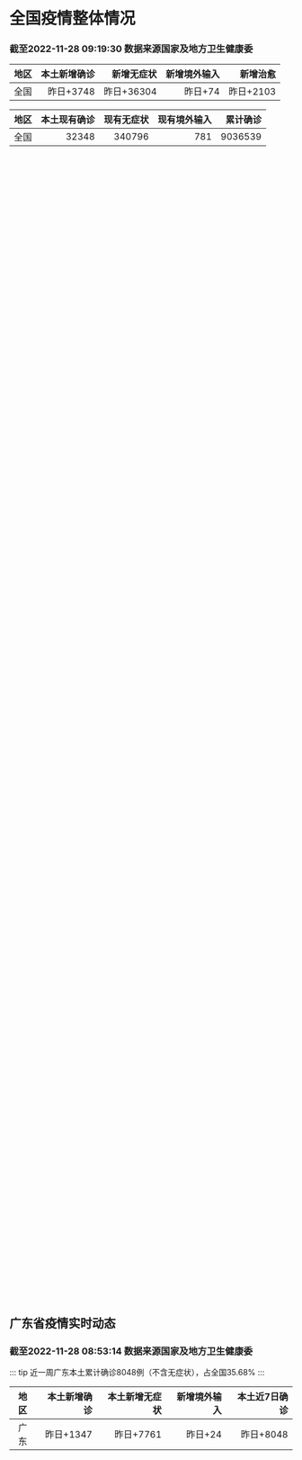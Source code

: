 
# 全国疫情整体情况
### 截至2022-11-28 09:19:30 数据来源国家及地方卫生健康委

|地区|本土新增确诊|新增无症状|新增境外输入|新增治愈|
|:--:|---:|---:|---:|---:|
|全国|昨日+3748|昨日+36304|昨日+74|昨日+2103|

|地区|本土现有确诊|现有无症状|现有境外输入|累计确诊|
|:--:|---:|---:|---:|---:|
|全国|32348|340796|781|9036539|

<ChinaMap :dataList="dataList" :title="title"/>

<div id="chinaDayModify" style="width:100%;height:500px;margin-bottom:10px;"></div>
<div id="chinaAddHistoryData" style="width:100%;height:500px;margin-bottom:10px;"></div>
<div id="chinaNowHistoryData" style="width:100%;height:500px;margin-bottom:10px;"></div>
<div id="chinaTotalHistoryData" style="width:100%;height:500px;margin-bottom:10px;"></div>


## 广东省疫情实时动态
### 截至2022-11-28 08:53:14 数据来源国家及地方卫生健康委

::: tip 近一周广东本土累计确诊8048例（不含无症状），占全国35.68%
:::

|地区|本土新增确诊|本土新增无症状|新增境外输入|本土近7日确诊|
|:--:|---:|---:|---:|---:|
|广东|昨日+1347|昨日+7761|昨日+24|昨日+8048|

<div id="guangdongModify" style="width:100%;height:500px;margin-bottom:10px;"></div>
<div id="guangdongTotalHistory" style="width:100%;height:500px;margin-bottom:10px;"></div>
<div id="guangzhouModifyHistory" style="width:100%;height:500px;margin-bottom:10px;"></div>


<script>
import * as echarts from 'echarts'
export default {
  data(){
    return {
      title: '新增本土确诊',
      dataList: [{name: '台湾', value: 0, addList: []},{name: '香港', value: 0, addList: []},{name: '湖北', value: 18, addList: [{name: '武汉', num: 18},
]},{name: '上海', value: 16, addList: [{name: '松江', num: 5},
{name: '浦东', num: 3},
{name: '徐汇', num: 2},
{name: '静安', num: 2},
{name: '金山', num: 2},
]},{name: '吉林', value: 8, addList: [{name: '松原', num: 6},
{name: '长白山管委会', num: 2},
]},{name: '广东', value: 1347, addList: [{name: '广州', num: 1129},
{name: '深圳', num: 54},
{name: '湛江', num: 34},
{name: '东莞', num: 33},
{name: '佛山', num: 23},
]},{name: '北京', value: 840, addList: [{name: '朝阳', num: 159},
{name: '通州', num: 102},
{name: '东城', num: 96},
{name: '顺义', num: 86},
{name: '昌平', num: 74},
]},{name: '海南', value: 10, addList: [{name: '海口', num: 3},
{name: '陵水县', num: 2},
{name: '文昌', num: 2},
{name: '三亚', num: 1},
{name: '乐东', num: 1},
]},{name: '四川', value: 157, addList: [{name: '成都', num: 104},
{name: '外省返川人员', num: 22},
{name: '阿坝', num: 10},
{name: '巴中', num: 6},
{name: '广安', num: 5},
]},{name: '内蒙古', value: 121, addList: [{name: '呼和浩特', num: 66},
{name: '呼伦贝尔', num: 34},
{name: '鄂尔多斯', num: 14},
{name: '赤峰', num: 6},
{name: '乌兰察布', num: 1},
]},{name: '福建', value: 56, addList: [{name: '厦门', num: 23},
{name: '泉州', num: 13},
{name: '漳州', num: 7},
{name: '三明', num: 6},
{name: '龙岩', num: 6},
]},{name: '重庆', value: 238, addList: [{name: '南岸区', num: 73},
{name: '渝北区', num: 24},
{name: '万州区', num: 18},
{name: '巴南区', num: 12},
{name: '秀山县', num: 12},
]},{name: '陕西', value: 54, addList: [{name: '安康', num: 20},
{name: '渭南', num: 16},
{name: '延安', num: 6},
{name: '汉中', num: 5},
{name: '西安', num: 4},
]},{name: '黑龙江', value: 54, addList: [{name: '齐齐哈尔', num: 23},
{name: '哈尔滨', num: 13},
{name: '佳木斯', num: 8},
{name: '黑河', num: 5},
{name: '绥化', num: 3},
]},{name: '浙江', value: 65, addList: [{name: '台州', num: 16},
{name: '绍兴', num: 12},
{name: '温州', num: 10},
{name: '衢州', num: 9},
{name: '湖州', num: 8},
]},{name: '河南', value: 157, addList: [{name: '郑州', num: 142},
{name: '济源示范区', num: 13},
{name: '漯河', num: 1},
{name: '濮阳', num: 1},
]},{name: '山东', value: 90, addList: [{name: '济南', num: 46},
{name: '青岛', num: 11},
{name: '泰安', num: 11},
{name: '聊城', num: 9},
{name: '临沂', num: 5},
]},{name: '云南', value: 133, addList: [{name: '昆明', num: 38},
{name: '大理', num: 35},
{name: '昭通市', num: 22},
{name: '未公布来源', num: 16},
{name: '丽江市', num: 8},
]},{name: '山西', value: 162, addList: [{name: '大同', num: 44},
{name: '临汾', num: 41},
{name: '晋城', num: 18},
{name: '朔州', num: 15},
{name: '阳泉', num: 12},
]},{name: '江苏', value: 30, addList: [{name: '无锡', num: 11},
{name: '南京', num: 6},
{name: '连云港', num: 5},
{name: '宿迁', num: 5},
{name: '盐城', num: 2},
]},{name: '河北', value: 40, addList: [{name: '石家庄', num: 35},
{name: '廊坊', num: 3},
{name: '保定', num: 2},
]},{name: '天津', value: 6, addList: [{name: '未公布来源', num: 6},
]},{name: '新疆', value: 24, addList: [{name: '和田', num: 11},
{name: '喀什', num: 10},
{name: '乌鲁木齐', num: 3},
]},{name: '辽宁', value: 50, addList: [{name: '沈阳', num: 37},
{name: '铁岭', num: 4},
{name: '阜新', num: 4},
{name: '盘锦', num: 3},
{name: '鞍山', num: 1},
]},{name: '广西', value: 2, addList: [{name: '未公布来源', num: 2},
]},{name: '湖南', value: 23, addList: [{name: '长沙', num: 6},
{name: '郴州', num: 4},
{name: '张家界', num: 4},
{name: '岳阳', num: 4},
{name: '湘潭', num: 2},
]},{name: '安徽', value: 8, addList: [{name: '宣城', num: 5},
{name: '合肥', num: 2},
{name: '芜湖', num: 1},
]},{name: '甘肃', value: 8, addList: [{name: '兰州', num: 8},
]},{name: '江西', value: 0, addList: []},{name: '西藏', value: 5, addList: [{name: '未公布来源', num: 3},
{name: '拉萨', num: 2},
]},{name: '贵州', value: 22, addList: [{name: '遵义', num: 8},
{name: '贵阳', num: 8},
{name: '毕节', num: 1},
{name: '黔南州', num: 1},
{name: '六盘水', num: 1},
]},{name: '澳门', value: 0, addList: []},{name: '青海', value: 4, addList: [{name: '未公布来源', num: 4},
]},{name: '宁夏', value: 0, addList: []},{name: '南海诸岛', value: 0, addList: []}]
    }
  },
  mounted () {
    const themeObj = {"color":["#2ec7c9","#b6a2de","#5ab1ef","#ffb980","#d87a80","#8d98b3","#e5cf0d","#97b552","#95706d","#dc69aa","#07a2a4","#9a7fd1","#588dd5","#f5994e","#c05050","#59678c","#c9ab00","#7eb00a","#6f5553","#c14089"],"backgroundColor":"rgba(0,0,0,0)","textStyle":{},"title":{"textStyle":{"color":"#008acd"},"subtextStyle":{"color":"#aaaaaa"}},"line":{"itemStyle":{"borderWidth":1},"lineStyle":{"width":2},"symbolSize":3,"symbol":"emptyCircle","smooth":true},"radar":{"itemStyle":{"borderWidth":1},"lineStyle":{"width":2},"symbolSize":3,"symbol":"emptyCircle","smooth":true},"bar":{"itemStyle":{"barBorderWidth":0,"barBorderColor":"#ccc"}},"pie":{"itemStyle":{"borderWidth":0,"borderColor":"#ccc"}},"scatter":{"itemStyle":{"borderWidth":0,"borderColor":"#ccc"}},"boxplot":{"itemStyle":{"borderWidth":0,"borderColor":"#ccc"}},"parallel":{"itemStyle":{"borderWidth":0,"borderColor":"#ccc"}},"sankey":{"itemStyle":{"borderWidth":0,"borderColor":"#ccc"}},"funnel":{"itemStyle":{"borderWidth":0,"borderColor":"#ccc"}},"gauge":{"itemStyle":{"borderWidth":0,"borderColor":"#ccc"}},"candlestick":{"itemStyle":{"color":"#d87a80","color0":"#2ec7c9","borderColor":"#d87a80","borderColor0":"#2ec7c9","borderWidth":1}},"graph":{"itemStyle":{"borderWidth":0,"borderColor":"#ccc"},"lineStyle":{"width":1,"color":"#aaaaaa"},"symbolSize":3,"symbol":"emptyCircle","smooth":true,"color":["#2ec7c9","#b6a2de","#5ab1ef","#ffb980","#d87a80","#8d98b3","#e5cf0d","#97b552","#95706d","#dc69aa","#07a2a4","#9a7fd1","#588dd5","#f5994e","#c05050","#59678c","#c9ab00","#7eb00a","#6f5553","#c14089"],"label":{"color":"#eeeeee"}},"map":{"itemStyle":{"areaColor":"#dddddd","borderColor":"#eeeeee","borderWidth":0.5},"label":{"color":"#d87a80"},"emphasis":{"itemStyle":{"areaColor":"rgba(254,153,78,1)","borderColor":"#444","borderWidth":1},"label":{"color":"rgb(100,0,0)"}}},"geo":{"itemStyle":{"areaColor":"#dddddd","borderColor":"#eeeeee","borderWidth":0.5},"label":{"color":"#d87a80"},"emphasis":{"itemStyle":{"areaColor":"rgba(254,153,78,1)","borderColor":"#444","borderWidth":1},"label":{"color":"rgb(100,0,0)"}}},"categoryAxis":{"axisLine":{"show":true,"lineStyle":{"color":"#008acd"}},"axisTick":{"show":true,"lineStyle":{"color":"#333"}},"axisLabel":{"show":true,"color":"#333"},"splitLine":{"show":false,"lineStyle":{"color":["#eee"]}},"splitArea":{"show":false,"areaStyle":{"color":["rgba(250,250,250,0.3)","rgba(200,200,200,0.3)"]}}},"valueAxis":{"axisLine":{"show":true,"lineStyle":{"color":"#008acd"}},"axisTick":{"show":true,"lineStyle":{"color":"#333"}},"axisLabel":{"show":true,"color":"#333"},"splitLine":{"show":true,"lineStyle":{"color":["#eee"]}},"splitArea":{"show":true,"areaStyle":{"color":["rgba(250,250,250,0.3)","rgba(200,200,200,0.3)"]}}},"logAxis":{"axisLine":{"show":true,"lineStyle":{"color":"#008acd"}},"axisTick":{"show":true,"lineStyle":{"color":"#333"}},"axisLabel":{"show":true,"color":"#333"},"splitLine":{"show":true,"lineStyle":{"color":["#eee"]}},"splitArea":{"show":true,"areaStyle":{"color":["rgba(250,250,250,0.3)","rgba(200,200,200,0.3)"]}}},"timeAxis":{"axisLine":{"show":true,"lineStyle":{"color":"#008acd"}},"axisTick":{"show":true,"lineStyle":{"color":"#333"}},"axisLabel":{"show":true,"color":"#333"},"splitLine":{"show":true,"lineStyle":{"color":["#eee"]}},"splitArea":{"show":false,"areaStyle":{"color":["rgba(250,250,250,0.3)","rgba(200,200,200,0.3)"]}}},"toolbox":{"iconStyle":{"borderColor":"#2ec7c9"},"emphasis":{"iconStyle":{"borderColor":"#18a4a6"}}},"legend":{"textStyle":{"color":"#333333"}},"tooltip":{"axisPointer":{"lineStyle":{"color":"#008acd","width":"1"},"crossStyle":{"color":"#008acd","width":"1"}}},"timeline":{"lineStyle":{"color":"#008acd","width":1},"itemStyle":{"color":"#008acd","borderWidth":1},"controlStyle":{"color":"#008acd","borderColor":"#008acd","borderWidth":0.5},"checkpointStyle":{"color":"#2ec7c9","borderColor":"#2ec7c9"},"label":{"color":"#008acd"},"emphasis":{"itemStyle":{"color":"#a9334c"},"controlStyle":{"color":"#008acd","borderColor":"#008acd","borderWidth":0.5},"label":{"color":"#008acd"}}},"visualMap":{"color":["#5ab1ef","#e0ffff"]},"dataZoom":{"backgroundColor":"rgba(47,69,84,0)","dataBackgroundColor":"#efefff","fillerColor":"rgba(182,162,222,0.2)","handleColor":"#008acd","handleSize":"100%","textStyle":{"color":"#333333"}},"markPoint":{"label":{"color":"#eeeeee"},"emphasis":{"label":{"color":"#eeeeee"}}}}

    echarts.registerTheme('dark', (themeObj))

    this.chartChDay = echarts.init(document.getElementById("chinaDayModify"), "dark")
,this.chartChAdd = echarts.init(document.getElementById("chinaAddHistoryData"), "dark")
,this.chartChNow = echarts.init(document.getElementById("chinaNowHistoryData"), "dark")
,this.chartChTotal = echarts.init(document.getElementById("chinaTotalHistoryData"), "dark")
,this.chartGdMod = echarts.init(document.getElementById("guangdongModify"), "dark")
,this.chartGdTotal = echarts.init(document.getElementById("guangdongTotalHistory"), "dark")
,this.chartGzMod = echarts.init(document.getElementById("guangzhouModifyHistory"), "dark")


    const option_gd_mod = {
      title: {
        text: '广东疫情新增趋势（人）'
      },
      tooltip: {
        trigger: 'axis',
        axisPointer: {
          type: 'cross',
          label: {
            backgroundColor: '#6a7985'
          }
        }
      },
      legend: {
        top: 20,
        data: [{name: '本土新增确诊',icon: 'rect'}, {name: '本土新增无症状',icon: 'rect'},{name: '新增境外输入',icon: 'rect'}]
      },
      grid: {
        left: '3%',
        right: '4%',
        bottom: '3%',
        containLabel: true
      },
      toolbox: {
        feature: {
          saveAsImage: {}
        }
      },
      xAxis: {
        type: 'category',
        boundaryGap: false,
        data: ["09.30","10.01","10.02","10.03","10.04","10.05","10.06","10.07","10.08","10.09","10.10","10.11","10.12","10.13","10.14","10.15","10.16","10.17","10.18","10.19","10.20","10.21","10.22","10.23","10.24","10.25","10.26","10.27","10.28","10.29","10.30","10.31","11.01","11.02","11.03","11.04","11.05","11.06","11.07","11.08","11.09","11.10","11.11","11.12","11.13","11.14","11.15","11.16","11.17","11.18","11.19","11.20","11.21","11.22","11.23","11.24","11.25","11.26","11.27",]
      },
      yAxis: {
        type: 'value'
      },
      series: [
        {
          name: '本土新增确诊',
          type: 'line',
          areaStyle: {},
          emphasis: {
            focus: 'series'
          },
          data: [22,17,19,27,34,37,41,47,34,31,38,43,36,53,60,35,23,36,50,26,27,19,32,23,33,45,15,27,63,83,291,242,125,103,195,219,252,224,319,592,500,546,760,727,707,586,564,1246,1338,1102,1157,984,781,860,1791,892,991,1386,1347,]
        },
        {
          name: '本土新增无症状',
          type: 'line',
          areaStyle: {},
          emphasis: {
            focus: 'series'
          },
          data: [21,10,24,16,24,27,34,27,21,24,25,11,17,21,29,29,38,61,48,58,62,74,59,70,62,67,84,88,136,195,468,458,298,356,470,669,1330,1882,2330,2611,2507,2461,2996,3541,3941,5047,6215,8576,9110,8535,8381,8101,8241,7951,7505,7584,7405,7705,7761,]
        },
        {
          name: '新增境外输入',
          type: 'line',
          areaStyle: {},
          emphasis: {
            focus: 'series'
          },
          data: [11,29,11,19,18,19,27,10,14,27,27,14,17,15,24,18,18,11,12,14,25,17,9,19,12,6,5,11,14,14,8,7,10,12,13,9,21,10,12,16,14,23,9,15,19,19,24,10,20,13,21,38,35,23,19,23,25,23,24,]
        }
      ]
    };

    const option_gd_total = {
      title: {
        text: '广东疫情概览（人）'
      },
      tooltip: {
        trigger: 'axis',
        axisPointer: {
          type: 'cross',
          label: {
            backgroundColor: '#6a7985'
          }
        }
      },
      legend: {
        top: 20,
        data: [{name: '累计确诊',icon: 'rect'},{name: '累计治愈',icon: 'rect'}]
      },
      grid: {
        left: '3%',
        right: '4%',
        bottom: '3%',
        containLabel: true
      },
      toolbox: {
        feature: {
          saveAsImage: {}
        }
      },
      xAxis: {
        type: 'category',
        boundaryGap: false,
        data: ["09.30","10.01","10.02","10.03","10.04","10.05","10.06","10.07","10.08","10.09","10.10","10.11","10.12","10.13","10.14","10.15","10.16","10.17","10.18","10.19","10.20","10.21","10.22","10.23","10.24","10.25","10.26","10.27","10.28","10.29","10.30","10.31","11.01","11.02","11.03","11.04","11.05","11.06","11.07","11.08","11.09","11.10","11.11","11.12","11.13","11.14","11.15","11.16","11.17","11.18","11.19","11.20","11.21","11.22","11.23","11.24","11.25","11.26","11.27",]
      },
      yAxis: {
        type: 'value'
      },
      series: [
        {
          name: '累计确诊',
          type: 'line',
          areaStyle: {},
          emphasis: {
            focus: 'series'
          },
          data: [10055,10101,10131,10177,10229,10285,10353,10410,10458,10516,10581,10638,10691,10759,10843,10896,10947,10994,11056,11106,11138,11174,11215,11257,11302,11353,11373,11411,11488,11585,11884,12133,12268,12383,12591,12819,13092,13336,13657,14264,14779,15348,16117,16859,17585,18190,18778,20034,21392,22507,23685,24707,25523,26406,28216,29131,30147,31556,32927,]
        },
        {
          name: '累计治愈',
          type: 'line',
          areaStyle: {},
          emphasis: {
            focus: 'series'
          },
          data: [9529,9529,9529,9529,9529,9529,9877,9877,9877,9972,10007,10048,10091,10127,10127,10127,10178,10239,10298,10298,10298,10298,10298,10298,10298,10298,10298,10298,10298,10298,10298,10298,10298,10298,10298,10298,10298,10298,10298,11470,11470,11470,11470,11470,11470,11470,11470,11470,11470,11470,11470,11470,11470,11470,11470,11470,11470,11470,11470,]
        }
      ]
    };

    const option_gz_mod = {
      title: {
        text: '广州疫情新增趋势（人）'
      },
      tooltip: {
        trigger: 'axis',
        axisPointer: {
          type: 'cross',
          label: {
            backgroundColor: '#6a7985'
          }
        }
      },
      legend: {
        top: 20,
        data: [{name: '本土新增确诊',icon: 'rect'},{name: '本土新增无症状',icon: 'rect'}]
      },
      grid: {
        left: '3%',
        right: '4%',
        bottom: '3%',
        containLabel: true
      },
      toolbox: {
        feature: {
          saveAsImage: {}
        }
      },
      xAxis: {
        type: 'category',
        boundaryGap: false,
        data: ["0930","1001","1002","1003","1004","1005","1006","1007","1008","1009","1010","1011","1012","1013","1014","1015","1016","1017","1018","1019","1020","1021","1022","1023","1024","1025","1026","1027","1028","1029","1030","1031","1101","1102","1103","1104","1105","1106","1107","1108","1109","1110","1111","1112","1113","1114","1115","1116","1117","1118","1119","1120","1121","1122","1123","1124","1125","1126","1127",]
      },
      yAxis: {
        type: 'value'
      },
      series: [
        {
          name: '本土新增确诊',
          type: 'line',
          areaStyle: {},
          emphasis: {
            focus: 'series'
          },
          data: [2,0,5,10,12,14,21,17,18,5,13,6,10,25,23,20,3,16,22,6,10,12,18,16,22,27,11,19,54,66,232,190,85,83,149,168,183,158,232,478,423,466,694,662,656,552,509,1189,1241,983,1050,882,681,722,1645,734,824,1177,1129,]
        },
        {
          name: '本土新增无症状',
          type: 'line',
          areaStyle: {},
          emphasis: {
            focus: 'series'
          },
          data: [0,0,3,7,5,13,8,12,9,15,1,2,7,3,8,16,27,43,31,44,46,46,39,53,43,46,39,46,85,125,295,289,253,323,430,635,1259,1813,2263,2546,2430,2358,2921,3464,3876,4977,6138,8486,8989,8444,8234,7885,7957,7735,7192,7267,7058,7266,7166,]
        }
      ]
    };

    const option_ch_day  = {
      series: [
        {
          type: 'treemap',
          data: [
            {
              name: '本土新增确诊昨日+3748',
              value: 3748,
            },
            {
              name: '新增无症状昨日+36304',
              value: 36304,
            },
            {
              name: '新增境外输入昨日+74',
              value: 74,
            },
            {
              name: '新增治愈昨日+2103',
              value: 2103,
            },
          ]
        }
      ]
    };

    const option_ch_add = {
      title: {
        text: '新增疫情整体走势'
      },
      tooltip: {
        trigger: 'axis',
        axisPointer: {
          type: 'cross',
          label: {
            backgroundColor: '#6a7985'
          }
        }
      },
      legend: {
        top: 20,
        data: [{name: '本土确诊',icon: 'rect'}, {name: '无症状感染',icon: 'rect'},{name: '新增境外输入',icon: 'rect'}]
      },
      grid: {
        left: '3%',
        right: '4%',
        bottom: '3%',
        containLabel: true
      },
      toolbox: {
        feature: {
          saveAsImage: {}
        }
      },
      xAxis: {
        type: 'category',
        boundaryGap: false,
        data: ["09.28","09.29","09.30","10.01","10.02","10.03","10.04","10.05","10.06","10.07","10.08","10.09","10.10","10.11","10.12","10.13","10.14","10.15","10.16","10.17","10.18","10.19","10.20","10.21","10.22","10.23","10.24","10.25","10.26","10.27","10.28","10.29","10.30","10.31","11.01","11.02","11.03","11.04","11.05","11.06","11.07","11.08","11.09","11.10","11.11","11.12","11.13","11.14","11.15","11.16","11.17","11.18","11.19","11.20","11.21","11.22","11.23","11.24","11.25","11.26","11.27",]
      },
      yAxis: {
        type: 'value'
      },
      series: [
        {
          name: '本土确诊',
          type: 'line',
          areaStyle: {},
          emphasis: {
            focus: 'series'
          },
          data: [106,97,106,116,189,250,223,183,216,447,441,373,427,374,322,249,291,174,182,208,204,164,158,159,155,173,205,297,193,214,324,353,479,498,409,531,704,596,526,535,843,1294,1133,1150,1452,1675,1747,1621,1568,2328,2276,2055,2204,2277,2145,2641,3927,3041,3405,3648,3748,]
        },
        {
          name: '无症状感染',
          type: 'line',
          areaStyle: {},
          emphasis: {
            focus: 'series'
          },
          data: [526,625,549,432,466,626,747,1005,1267,1301,1307,1566,1662,1386,1154,1010,900,668,534,587,630,643,638,658,683,751,875,944,924,1123,1153,1566,2220,2221,2346,2669,3167,3063,3894,4961,6632,6882,7691,9385,10351,13086,14325,16151,18491,20804,22853,22208,22011,24547,25754,26242,27517,29654,31504,35858,36304,]
        },
        {
          name: '新增境外输入',
          type: 'line',
          areaStyle: {},
          emphasis: {
            focus: 'series'
          },
          data: [64,59,66,63,51,57,50,46,72,54,62,61,64,43,50,64,70,70,63,42,43,47,56,56,52,48,41,41,38,48,53,48,42,49,56,50,53,61,62,34,47,52,52,59,52,36,47,40,55,60,86,82,63,88,80,78,83,62,69,61,74,]
        }
      ]
    };

    const option_ch_now = {
      title: {
        text: '现有疫情整体走势'
      },
      tooltip: {
        trigger: 'axis',
        axisPointer: {
          type: 'cross',
          label: {
            backgroundColor: '#6a7985'
          }
        }
      },
      legend: {
        top: 20,
        data: [{name: '本土确诊',icon: 'rect'}, {name: '无症状感染',icon: 'rect'},{name: '新增境外输入',icon: 'rect'}]
      },
      grid: {
        left: '3%',
        right: '4%',
        bottom: '3%',
        containLabel: true
      },
      toolbox: {
        feature: {
          saveAsImage: {}
        }
      },
      xAxis: {
        type: 'category',
        boundaryGap: false,
        data: ["09.28","09.29","09.30","10.01","10.02","10.03","10.04","10.05","10.06","10.07","10.08","10.09","10.10","10.11","10.12","10.13","10.14","10.15","10.16","10.17","10.18","10.19","10.20","10.21","10.22","10.23","10.24","10.25","10.26","10.27","10.28","10.29","10.30","10.31","11.01","11.02","11.03","11.04","11.05","11.06","11.07","11.08","11.09","11.10","11.11","11.12","11.13","11.14","11.15","11.16","11.17","11.18","11.19","11.20","11.21","11.22","11.23","11.24","11.25","11.26","11.27",]
      },
      yAxis: {
        type: 'value'
      },
      series: [
        {
          name: '本土确诊',
          type: 'line',
          areaStyle: {},
          emphasis: {
            focus: 'series'
          },
          data: [2365,2359,2301,2314,2306,2341,2261,2263,2329,2666,2977,3240,3460,3637,3779,3824,3906,3854,3808,3777,3677,3595,3529,3362,3245,3179,3062,3127,3104,3107,3252,3440,3751,4101,4324,4641,5070,5473,5792,6113,6742,7801,8635,9385,10387,11647,12855,13935,14820,16631,17901,19102,20202,21550,22606,23923,26090,27429,28985,30646,32348,]
        },
        {
          name: '无症状感染',
          type: 'line',
          areaStyle: {},
          emphasis: {
            focus: 'series'
          },
          data: [632,610,608,631,623,629,615,620,628,633,641,646,644,623,618,632,657,650,655,636,635,623,624,624,629,605,592,578,562,551,549,547,527,537,530,523,527,530,532,504,502,512,520,530,532,528,534,538,525,541,576,607,627,660,690,707,723,735,760,764,781,]
        },
        {
          name: '新增境外输入',
          type: 'line',
          areaStyle: {},
          emphasis: {
            focus: 'series'
          },
          data: [10105,9829,9770,9618,8814,8449,8109,8069,8744,9419,10193,11206,11944,12805,13455,13998,14442,14606,14679,14750,14715,14774,14658,14360,14193,14094,14026,14399,14475,14817,15140,15931,17538,19036,20631,22423,24734,26924,30018,34158,39861,45493,51292,59141,67715,79170,91603,105362,120524,136643,154412,172048,188616,207376,226934,245895,264312,281195,299495,318626,340796,]
        }
      ]
    };

    const option_ch_total = {
      title: {
        text: '累计疫情整体走势'
      },
      tooltip: {
        trigger: 'axis',
        axisPointer: {
          type: 'cross',
          label: {
            backgroundColor: '#6a7985'
          }
        }
      },
      legend: {
        top: 20,
        data: [{name: '确诊(含港澳台)', con: 'rect'}, {name: '死亡(含港澳台)',icon: 'rect'}]
      },
      grid: {
        left: '3%',
        right: '4%',
        bottom: '3%',
        containLabel: true
      },
      toolbox: {
        feature: {
          saveAsImage: {}
        }
      },
      xAxis: {
        type: 'category',
        boundaryGap: false,
        data: ["09.28","09.29","09.30","10.01","10.02","10.03","10.04","10.05","10.06","10.07","10.08","10.09","10.10","10.11","10.12","10.13","10.14","10.15","10.16","10.17","10.18","10.19","10.20","10.21","10.22","10.23","10.24","10.25","10.26","10.27","10.28","10.29","10.30","10.31","11.01","11.02","11.03","11.04","11.05","11.06","11.07","11.08","11.09","11.10","11.11","11.12","11.13","11.14","11.15","11.16","11.17","11.18","11.19","11.20","11.21","11.22","11.23","11.24","11.25","11.26","11.27",]
      },
      yAxis: {
        type: 'value'
      },
      series: [
        {
          name: '确诊(含港澳台)',
          type: 'line',
          areaStyle: {},
          emphasis: {
            focus: 'series'
          },
          data: [7037863,7083359,7127469,7171159,7215114,7249310,7299603,7355347,7402656,7454504,7499946,7499946,7578751,7621171,7621171,7621171,7778306,7822739,7865269,7895059,7895059,7895059,8026778,8064765,8101522,8137786,8137786,8137786,8246496,8283181,8318921,8352484,8385213,8409023,8444367,8478830,8510115,8538758,8565587,8591083,8609153,8635852,8662662,8686925,8709454,8731122,8752310,8771347,8792321,8818365,8841863,8862956,8882454,8901981,8917011,8938818,8961750,8981987,9000592,9018455,9036539,]
        },
        {
          name: '死亡(含港澳台)',
          type: 'line',
          areaStyle: {},
          emphasis: {
            focus: 'series'
          },
          data: [26330,26388,26446,26500,26568,26609,21422,26706,26769,26823,26823,26823,26823,26823,26823,26823,26823,26823,26823,26823,26823,26823,26823,26823,26823,26823,26823,26823,26823,26823,26823,26823,26823,26823,26823,26823,26823,26823,26823,26823,28900,28939,28939,28939,28939,28939,28939,28939,28939,28939,28939,28939,28939,28939,28939,28939,28939,28939,28939,28939,28939,]
        }
      ]
    };

    this.chartGdMod.setOption(option_gd_mod);
    this.chartGdTotal.setOption(option_gd_total);
    this.chartGzMod.setOption(option_gz_mod);
    this.chartChDay.setOption(option_ch_day);
    this.chartChAdd.setOption(option_ch_add);
    this.chartChNow.setOption(option_ch_now);
    this.chartChTotal.setOption(option_ch_total);

    window.onresize = () => {
      this.chartGdMod.resize()
      this.chartGdTotal.resize()
      this.chartGzMod.resize()
      this.chartChDay.resize()
      this.chartChAdd.resize()
      this.chartChNow.resize()
      this.chartChTotal.resize()
    }
  }
}
</script>

## 广东省各地区疫情情况

::: danger 825个中高风险地区
:::

|地区|本土新增确诊|本土新增无症状|本土近7日确诊|中高风险地区|
|:--:|---:|---:|---:|---:|
|广州|+1129|+7166|+6912|+347|
|深圳|+54|+72|+221|+99|
|湛江|+34|+14|+250|+94|
|东莞|+33|+109|+94|+80|
|佛山|+23|+222|+133|+5|
|惠州|+15|+33|+42|+28|
|江门|+12|+14|+24|+3|
|清远|+10|+12|+32|+14|
|肇庆|+7|+8|+112|+21|
|韶关|+7|+1|+33|+10|
|珠海|+6|+12|+63|+7|
|茂名|+5|0|+34|+9|
|汕头|+4|+5|+16|+5|
|河源|+3|+15|+12|+8|
|阳江|+3|0|+25|+1|
|潮州|+2|+1|+7|+1|
|中山|0|+63|+36|+81|
|揭阳|0|+11|0|0|
|梅州|0|+2|0|+12|
|云浮|0|0|+2|0|
|汕尾|0|0|0|0|


## 广东疫情热点动态

  
### 11-28 09:15
::: tip 11月27日深圳新增54例确诊病例和72例无症状感染者
11月27日0-24时，深圳新增54例新冠肺炎确诊病例和72例新冠病毒无症状感染者。其中外省（市）输入及关联病例共计65例。其中，在集中隔离观察人员中发现54例，在居家隔离医学观察人员中发现6例，在闭...

信息来源：南方都市报

[阅读全文](https://h5.baike.qq.com/mobile/landing.html?docid=20221128A01BQI00&isNews=1&adtag=wxjk.yqssc.yqdt)
:::

### 11-28 09:04
::: tip 广州增城：新增临时管控区和延续强化疫情防控措施
文/羊城晚报全媒体记者 周聪根据疫情防控需要，经增城区新型冠状病毒肺炎疫情防控指挥部研究决定，自11月28日6时至11月30日24时，新增临时管控区和延续强化疫情防控措施如下：一、新增临时管控区（一）...

信息来源：羊城派

[阅读全文](https://h5.baike.qq.com/mobile/landing.html?docid=20221128A018BN00&isNews=1&adtag=wxjk.yqssc.yqdt)
:::

### 11-28 09:01
::: tip 梅县＋1，兴宁＋1！梅州新冠肺炎疫情新增感染者2例
11月27日，梅州市新增2例新冠肺炎无症状感染者。其中，梅县区新增1例（集中隔离发现），兴宁市新增1例（集中隔离发现）。一、梅州市“11.20”疫情新增感染者情况梅县区感染者35：男，38岁，居住在梅...

信息来源：南方PLUS

[阅读全文](https://h5.baike.qq.com/mobile/landing.html?docid=20221128A0173K00&isNews=1&adtag=wxjk.yqssc.yqdt)
:::

### 11-28 08:52
::: tip 11月27日深圳新增54例确诊病例和72例无症状感染者
11月27日0-24时，深圳新增54例新冠肺炎确诊病例和72例新冠病毒无症状感染者。其中外省（市）输入及关联病例共计65例。

其中，在集中隔离观察人员中发现54例，在居家隔离医学观察人员中发现6例，...

深圳卫健委

[阅读全文](https://mp.weixin.qq.com/s?__biz=MzIxNDA0MTExMg==&mid=2652204853&idx=1&sn=daaa9a0157587727d2063af688c116f3&chksm=8c4c5842bb3bd154dcbb718871367b090aa1d6955eded5ae161dbdeb846fca3138755ad57d33&mpshare=1&scene=1&srcid=1128UhRw4Sw3ZvJCNWcUt0xG&sharer_sharetime=1669597057467&sharer_shareid=20e33aa564e857bfdc5733034f4f2915&version=4.0.19.6020&platform=win#rd)
:::

### 11-28 08:43
::: tip 广东昨日新增本土确诊病例379例、本土无症状感染者7761例
11月27日0-24时，广东省新增本土确诊病例379例（广州199例，深圳54例，珠海6例，汕头4例，佛山23例，韶关6例，河源3例，惠州15例，江门12例，阳江3例，湛江34例，茂名5例，肇庆7例，...

信息来源：南方都市报

[阅读全文](https://h5.baike.qq.com/mobile/landing.html?docid=20221128A0133O00&isNews=1&adtag=wxjk.yqssc.yqdt)
:::

### 11-28 08:40
::: tip 2022年11月28日广东省新冠肺炎疫情情况
2022年11月28日广东省新冠肺炎疫情情况11月27日0-24时，全省新增本土确诊病例379例（广州199例，深圳54例，珠海6例，汕头4例，佛山23例，韶关6例，河源3例，惠州15例，江门12例，...

信息来源：成都商报红星新闻

[阅读全文](https://h5.baike.qq.com/mobile/landing.html?docid=20221128A012PR00&isNews=1&adtag=wxjk.yqssc.yqdt)
:::

### 11-28 07:26
::: tip 早安南都（11月28日）广州海珠今起优化调整社会面疫情防控措施
【本月底将一夜入“冬”】@广东天气 预计，28日我省阴天间多云，有小雨或分散小雨，早晚有轻雾或雾，大部分市县日平均气温将回升2℃～4℃。29日夜间起，受强冷空气影响，我省有一次急降温、大风和小雨过程。...

信息来源：南方都市报

[阅读全文](https://h5.baike.qq.com/mobile/landing.html?docid=20221128A00PI600&isNews=1&adtag=wxjk.yqssc.yqdt)
:::

### 11-28 07:21
::: tip 广州越秀区：11月28日在部分街道开展核酸检测
“广州越秀发布”微信公众号消息，广州市越秀区新型冠状病毒肺炎疫情防控指挥部办公室11月27日发布通告，根据新冠肺炎疫情防控工作需要，按照全市统一部署，越秀区定于2022年11月28日开展洪桥、六榕、流...

信息来源：界面新闻

[阅读全文](https://h5.baike.qq.com/mobile/landing.html?docid=20221128A00P2D00&isNews=1&adtag=wxjk.yqssc.yqdt)
:::

### 11-28 01:44
::: tip 广州海珠优化调整社会面疫情防控措施：以精准之措应对非常之难丨羊晚快评
文/李妹妍11月27日晚，广州海珠发布海珠区关于调整社会面疫情防控措施的通告（以下简称“通告”），从11月28日0时起优化调整社会面疫情防控措施，包括优化调整管控区、精准划定高风险区、全力确保人员安全...

信息来源：羊城派

[阅读全文](https://h5.baike.qq.com/mobile/landing.html?docid=20221128A00A4O00&isNews=1&adtag=wxjk.yqssc.yqdt)
:::

### 11-28 01:24
::: tip 东莞企石全力筑牢疫情防控安全防线
文、图/羊城晚报全媒体记者 王俊伟 通讯员 企石宣为压实“属地、部门、单位、个人”四方责任，推动各项防疫措施落细落实，增强广大市民个人防护意识，连日来，东莞市企石镇严格落实疫情防控要求，持续加大疫情防...

信息来源：羊城派

[阅读全文](https://h5.baike.qq.com/mobile/landing.html?docid=20221128A009CM00&isNews=1&adtag=wxjk.yqssc.yqdt)
:::


## 广州疫情热点动态

  
### 11-28 09:04
::: tip 广州增城：新增临时管控区和延续强化疫情防控措施
文/羊城晚报全媒体记者 周聪根据疫情防控需要，经增城区新型冠状病毒肺炎疫情防控指挥部研究决定，自11月28日6时至11月30日24时，新增临时管控区和延续强化疫情防控措施如下：一、新增临时管控区（一）...

信息来源：羊城派

[阅读全文](https://h5.baike.qq.com/mobile/landing.html?docid=20221128A018BN00&isNews=1&adtag=wxjk.yqssc.yqdt)
:::

### 11-28 07:26
::: tip 早安南都（11月28日）广州海珠今起优化调整社会面疫情防控措施
【本月底将一夜入“冬”】@广东天气 预计，28日我省阴天间多云，有小雨或分散小雨，早晚有轻雾或雾，大部分市县日平均气温将回升2℃～4℃。29日夜间起，受强冷空气影响，我省有一次急降温、大风和小雨过程。...

信息来源：南方都市报

[阅读全文](https://h5.baike.qq.com/mobile/landing.html?docid=20221128A00PI600&isNews=1&adtag=wxjk.yqssc.yqdt)
:::

### 11-28 07:21
::: tip 广州越秀区：11月28日在部分街道开展核酸检测
“广州越秀发布”微信公众号消息，广州市越秀区新型冠状病毒肺炎疫情防控指挥部办公室11月27日发布通告，根据新冠肺炎疫情防控工作需要，按照全市统一部署，越秀区定于2022年11月28日开展洪桥、六榕、流...

信息来源：界面新闻

[阅读全文](https://h5.baike.qq.com/mobile/landing.html?docid=20221128A00P2D00&isNews=1&adtag=wxjk.yqssc.yqdt)
:::

### 11-28 01:44
::: tip 广州海珠优化调整社会面疫情防控措施：以精准之措应对非常之难丨羊晚快评
文/李妹妍11月27日晚，广州海珠发布海珠区关于调整社会面疫情防控措施的通告（以下简称“通告”），从11月28日0时起优化调整社会面疫情防控措施，包括优化调整管控区、精准划定高风险区、全力确保人员安全...

信息来源：羊城派

[阅读全文](https://h5.baike.qq.com/mobile/landing.html?docid=20221128A00A4O00&isNews=1&adtag=wxjk.yqssc.yqdt)
:::

### 11-28 00:51
::: tip 缩小管控复工复产，广州坚定抗疫信心
根据党中央的精神和省委省政府的部署，11月27日晚间，广州市海珠区发布通告称，优化调整管控区，有序开展风险区域人员疏解，市内的机关企事业单位或机构有序复工复产。这是一个积极信号，也表明政府高度重视民生...

信息来源：南方都市报

[阅读全文](https://h5.baike.qq.com/mobile/landing.html?docid=20221128A007NC00&isNews=1&adtag=wxjk.yqssc.yqdt)
:::

### 11-28 00:34
::: tip 广州越秀：11月28日部分街道开展核酸检测，这些人群可不参加
文/羊城晚报全媒体记者 谭铮11月27日晚间，广州市越秀区发布通知，11月28日在部分街道开展核酸检测“应检尽检”工作。通知明确，长期居家老人、每日网课学生、居家办公者等无社会面活动的人员，如果没有外...

信息来源：羊城派

[阅读全文](https://h5.baike.qq.com/mobile/landing.html?docid=20221128A006HD00&isNews=1&adtag=wxjk.yqssc.yqdt)
:::

### 11-28 09:15
::: tip 11月27日深圳新增54例确诊病例和72例无症状感染者
11月27日0-24时，深圳新增54例新冠肺炎确诊病例和72例新冠病毒无症状感染者。其中外省（市）输入及关联病例共计65例。其中，在集中隔离观察人员中发现54例，在居家隔离医学观察人员中发现6例，在闭...

信息来源：南方都市报

[阅读全文](https://h5.baike.qq.com/mobile/landing.html?docid=20221128A01BQI00&isNews=1&adtag=wxjk.yqssc.yqdt)
:::

### 11-28 09:01
::: tip 梅县＋1，兴宁＋1！梅州新冠肺炎疫情新增感染者2例
11月27日，梅州市新增2例新冠肺炎无症状感染者。其中，梅县区新增1例（集中隔离发现），兴宁市新增1例（集中隔离发现）。一、梅州市“11.20”疫情新增感染者情况梅县区感染者35：男，38岁，居住在梅...

信息来源：南方PLUS

[阅读全文](https://h5.baike.qq.com/mobile/landing.html?docid=20221128A0173K00&isNews=1&adtag=wxjk.yqssc.yqdt)
:::

### 11-28 08:52
::: tip 11月27日深圳新增54例确诊病例和72例无症状感染者
11月27日0-24时，深圳新增54例新冠肺炎确诊病例和72例新冠病毒无症状感染者。其中外省（市）输入及关联病例共计65例。

其中，在集中隔离观察人员中发现54例，在居家隔离医学观察人员中发现6例，...

深圳卫健委

[阅读全文](https://mp.weixin.qq.com/s?__biz=MzIxNDA0MTExMg==&mid=2652204853&idx=1&sn=daaa9a0157587727d2063af688c116f3&chksm=8c4c5842bb3bd154dcbb718871367b090aa1d6955eded5ae161dbdeb846fca3138755ad57d33&mpshare=1&scene=1&srcid=1128UhRw4Sw3ZvJCNWcUt0xG&sharer_sharetime=1669597057467&sharer_shareid=20e33aa564e857bfdc5733034f4f2915&version=4.0.19.6020&platform=win#rd)
:::

### 11-28 08:43
::: tip 广东昨日新增本土确诊病例379例、本土无症状感染者7761例
11月27日0-24时，广东省新增本土确诊病例379例（广州199例，深圳54例，珠海6例，汕头4例，佛山23例，韶关6例，河源3例，惠州15例，江门12例，阳江3例，湛江34例，茂名5例，肇庆7例，...

信息来源：南方都市报

[阅读全文](https://h5.baike.qq.com/mobile/landing.html?docid=20221128A0133O00&isNews=1&adtag=wxjk.yqssc.yqdt)
:::

